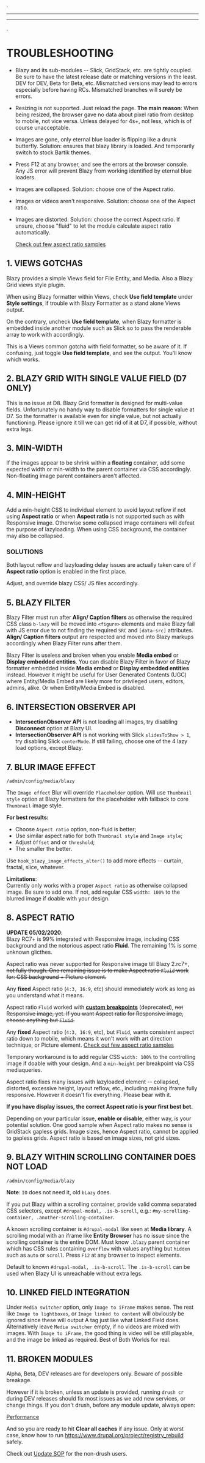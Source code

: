 .
***
***
.
# <a name="troubleshooting"></a>TROUBLESHOOTING
* Blazy and its sub-modules -- Slick, GridStack, etc. are tightly coupled.
  Be sure to have the latest release date or matching versions in the least.
  DEV for DEV, Beta for Beta, etc. Mismatched versions may lead to errors
  especially before having RCs. Mismatched branches will surely be errors.
* Resizing is not supported. Just reload the page. **The main reason**:
  When being resized, the browser gave no data about pixel ratio from desktop
  to mobile, not vice versa. Unless delayed for 4s+, not less, which is of
  course unacceptable.
* Images are gone, only eternal blue loader is flipping like a drunk butterfly.
  Solution: ensures that blazy library is loaded. And temporarily switch to
  stock Bartik themes.
* Press F12 at any browser, and see the errors at the browser console. Any JS
  error will prevent Blazy from working identified by eternal blue loaders.
* Images are collapsed. Solution: choose one of the Aspect ratio.
* Images or videos aren't responsive. Solution: choose one of the Aspect ratio.
* Images are distorted. Solution: choose the correct Aspect ratio. If unsure,
  choose "fluid" to let the module calculate aspect ratio automatically.

  [Check out few aspect ratio samples](https://cgit.drupalcode.org/blazy/tree/docs/ASPECT_RATIO.md)



## 1. VIEWS GOTCHAS
Blazy provides a simple Views field for File Entity, and Media. Also a Blazy
Grid views style plugin.

When using Blazy formatter within Views, check **Use field template** under
**Style settings**, if trouble with Blazy Formatter as a stand alone Views
output.

On the contrary, uncheck **Use field template**, when Blazy formatter
is embedded inside another module such as Slick so to pass the renderable
array to work with accordingly.

This is a Views common gotcha with field formatter, so be aware of it.
If confusing, just toggle **Use field template**, and see the output. You'll
know which works.


## 2. BLAZY GRID WITH SINGLE VALUE FIELD (D7 ONLY)
This is no issue at D8. Blazy Grid formatter is designed for multi-value fields.
Unfortunately no handy way to disable formatters for single value at D7. So
the formatter is available even for single value, but not actually
functioning. Please ignore it till we can get rid of it at D7, if possible,
without extra legs.

## 3. MIN-WIDTH
If the images appear to be shrink within a **floating** container, add
some expected width or min-width to the parent container via CSS accordingly.
Non-floating image parent containers aren't affected.

## 4. MIN-HEIGHT
Add a min-height CSS to individual element to avoid layout reflow if not using
**Aspect ratio** or when **Aspect ratio** is not supported such as with
Responsive image. Otherwise some collapsed image containers will defeat the
purpose of lazyloading. When using CSS background, the container may also be
collapsed.

### SOLUTIONS
Both layout reflow and lazyloading delay issues are actually taken care of
if **Aspect ratio** option is enabled in the first place.

Adjust, and override blazy CSS/ JS files accordingly.

## 5. BLAZY FILTER
Blazy Filter must run after **Align/ Caption filters** as otherwise the required
CSS class `b-lazy` will be moved into `<figure>` elements and make Blazy fail
with JS error due to not finding the required `SRC` and `[data-src]` attributes.
**Align/ Caption filters** output are respected and moved into Blazy markups
accordingly when Blazy Filter runs after them.

Blazy Filter is useless and broken when you enable **Media embed** or
**Display embedded entities**. You can disable Blazy Filter in favor of Blazy
formatter embedded inside **Media embed** or **Display embedded entities**
instead. However it might be useful for User Generated Contents (UGC) where
Entity/Media Embed are likely more for privileged users, editors, admins, alike.
Or when Entity/Media Embed is disabled.

## 6. INTERSECTION OBSERVER API
* **IntersectionObserver API** is not loading all images, try disabling
  **Disconnect** option at Blazy UI.
* **IntersectionObserver API** is not working with Slick `slidesToShow > 1`, try
  disabling Slick `centerMode`. If still failing, choose one of the 4 lazy
  load options, except Blazy.

## 7. BLUR IMAGE EFFECT
`/admin/config/media/blazy`

The `Image effect` Blur will override `Placeholder` option.
Will use `Thumbnail style` option at Blazy formatters for the placeholder with
fallback to core `Thumbnail` image style.

**For best results:**

* Choose `Aspect ratio` option, non-fluid is better;
* Use similar aspect ratio for both `Thumbnail style` and `Image style`;
* Adjust `Offset` and or `threshold`;
* The smaller the better.

Use `hook_blazy_image_effects_alter()` to add more effects -- curtain, fractal,
slice, whatever.

**Limitations**:  
Currently only works with a proper `Aspect ratio` as otherwise collapsed image.
Be sure to add one. If not, add regular CSS `width: 100%` to the blurred
image if doable with your design.

## 8. ASPECT RATIO
**UPDATE 05/02/2020**:   
Blazy RC7+ is 99% integrated with Responsive image, including
CSS background and the notorious aspect ratio **Fluid**. The remaining 1% is
some unknown glicthes.

Aspect ratio was never supported for Responsive image till Blazy 2.rc7+, <s>not
fully though. One remaining issue is to make Aspect ratio `Fluid` work for:
CSS background + Picture element.</s>

Any **fixed** Aspect ratio (`4:3, 16:9`, etc) should immediately work as long as
you understand what it means.

Aspect ratio `Fluid` worked with
[**custom breakpoints**](https://www.drupal.org/node/3105243) (deprecated),
<s>not Responsive image, yet. If you want Aspect ratio for Responsive image,
choose anything but `Fluid`.</s>

Any **fixed** Aspect ratio (`4:3, 16:9`, etc), but `Fluid`, wants consistent
aspect ratio down to mobile, which means it won't work with art direction
technique, or Picture element. [Check out few aspect ratio samples](https://cgit.drupalcode.org/blazy/tree/docs/ASPECT_RATIO.md)

Temporary workaround is to add regular CSS `width: 100%` to the controlling
image if doable with your design. And a `min-height` per breakpoint via CSS
mediaqueries.

Aspect ratio fixes many issues with lazyloaded element -- collapsed, distorted,
excessive height, layout reflow, etc., including making iframe fully responsive.
However it doesn't fix everything. Please bear with it.

**If you have display issues, the correct Aspect ratio is your first best bet.**

Depending on your particular issue, **enable or disable**, either way, is your
potential solution. One good sample when Aspect ratio makes no sense is
GridStack gapless grids. Image sizes, hence Aspect ratio, cannot be applied
to gapless grids. Aspect ratio is based on image sizes, not grid sizes.


## 9. BLAZY WITHIN SCROLLING CONTAINER DOES NOT LOAD
`/admin/config/media/blazy`

**Note**: `IO` does not need it, old `bLazy` does.

If you put Blazy within a scrolling container, provide valid comma separated CSS
selectors, except `#drupal-modal, .is-b-scroll`, e.g.: `#my-scrolling-container,
.another-scrolling-container`.

A known scrolling container is `#drupal-modal` like seen at **Media library**.
A scrolling modal with an iframe like **Entity Browser** has no issue since the
scrolling container is the entire DOM. Must know `.blazy` parent container which
has CSS rules containing `overflow` with values anything but `hidden` such as
`auto` or `scroll`. Press `F12` at any browser to inspect elements.

Default to known `#drupal-modal, .is-b-scroll`.
The `.is-b-scroll` can be used when Blazy UI is unreachable without extra legs.

## 10. LINKED FIELD INTEGRATION
Under `Media switcher` option, only `Image to iFrame` makes sense. The rest like
`Image to lightboxes`, or `Image linked to content` will obviously be ignored
since these will output A tag just like what Linked Field does.
Alternatively leave `Media switcher` empty, if no videos are mixed with images.
With `Image to iFrame`, the good thing is video will be still playable, and the
image be linked as required. Best of Both Worlds for real.

## 11. BROKEN MODULES
Alpha, Beta, DEV releases are for developers only. Beware of possible breakage.

However if it is broken, unless an update is provided, running `drush cr` during
DEV releases should fix most issues as we add new services, or change things.
If you don't drush, before any module update, always open:

[Performance](/admin/config/development/performance)

And so you are ready to hit **Clear all caches** if any issue.
Only at worst case, know how to run
https://www.drupal.org/project/registry_rebuild safely.

Check out [Update SOP](#updating) for the non-drush users.
